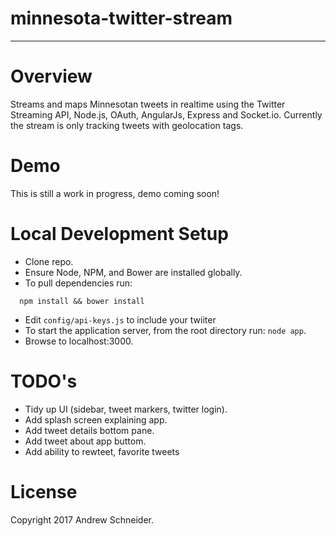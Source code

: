 # minnesota-twitter-stream
***

Overview
========
Streams and maps Minnesotan tweets in realtime using the Twitter Streaming API, Node.js, OAuth, AngularJs, Express and Socket.io.
Currently the stream is only tracking tweets with geolocation tags.

Demo
=======
This is still a work in progress, demo coming soon!

Local Development Setup
========
* Clone repo.
* Ensure Node, NPM, and Bower are installed globally.
* To pull dependencies run: 
```
  npm install && bower install
```
* Edit `config/api-keys.js` to include your twiiter
* To start the application server, from the root directory run: `node app`.
* Browse to localhost:3000.

TODO's
========
* Tidy up UI (sidebar, tweet markers, twitter login).
* Add splash screen explaining app.
* Add tweet details bottom pane.
* Add tweet about app buttom.
* Add ability to rewteet, favorite tweets

License
========
Copyright 2017 Andrew Schneider.
 

